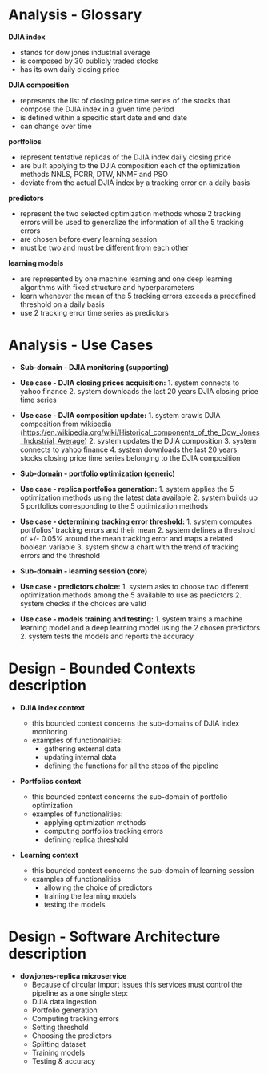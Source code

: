 # **Analysis** - Glossary

**DJIA index**
*   stands for dow jones industrial average
*   is composed by 30 publicly traded stocks
*   has its own daily closing price

**DJIA composition**
*   represents the list of closing price time series of the stocks that compose the DJIA index in a given time period
*   is defined within a specific start date and end date
*   can change over time

**portfolios**
*   represent tentative replicas of the DJIA index daily closing price
*   are built applying to the DJIA composition each of the optimization methods NNLS, PCRR, DTW, NNMF and PSO
*   deviate from the actual DJIA index by a tracking error on a daily basis

**predictors**
*   represent the two selected optimization methods whose 2 tracking errors will be used to generalize the information of all the 5 tracking errors
*   are chosen before every learning session
*   must be two and must be different from each other

**learning models**
*   are represented by one machine learning and one deep learning algorithms with fixed structure and hyperparameters
*   learn whenever the mean of the 5 tracking errors exceeds a predefined threshold on a daily basis
*   use 2 tracking error time series as predictors

# **Analysis** - Use Cases

*   **Sub-domain - DJIA monitoring (supporting)**
  *    **Use case - DJIA closing prices acquisition:**
      1.   system connects to yahoo finance
      2.   system downloads the last 20 years DJIA closing price time series

  *    **Use case - DJIA composition update:**
      1.   system crawls DJIA composition from wikipedia (https://en.wikipedia.org/wiki/Historical_components_of_the_Dow_Jones_Industrial_Average)
      2.   system updates the DJIA composition
      3.   system connects to yahoo finance
      4.   system downloads the last 20 years stocks closing price time series belonging to the DJIA composition

*   **Sub-domain - portfolio optimization (generic)**
  *    **Use case - replica portfolios generation:**
      1.   system applies the 5 optimization methods using the latest data available
      2.   system builds up 5 portfolios corresponding to the 5 optimization methods

  *    **Use case - determining tracking error threshold:**
      1.   system computes portfolios' tracking errors and their mean
      2.   system defines a threshold of +/- 0.05% around the mean tracking error and maps a related boolean variable
      3.   system show a chart with the trend of tracking errors and the threshold

*   **Sub-domain - learning session (core)**
  *    **Use case - predictors choice:**
      1.   system asks to choose two different optimization methods among the 5 available to use as predictors
      2.   system checks if the choices are valid

  *    **Use case - models training and testing:**
      1.   system trains a machine learning model and a deep learning model using the 2 chosen predictors
      2.   system tests the models and reports the accuracy

# **Design** - Bounded Contexts description

*   **DJIA index context**
    * this bounded context concerns the sub-domains of DJIA index monitoring
    * examples of functionalities:
      * gathering external data
      * updating internal data
      * defining the functions for all the steps of the pipeline

*   **Portfolios context**
    * this bounded context concerns the sub-domain of portfolio optimization
    * examples of functionalities:
      * applying optimization methods
      * computing portfolios tracking errors
      * defining replica threshold

*   **Learning context**
    * this bounded context concerns the sub-domain of learning session
    * examples of functionalities
      * allowing the choice of predictors
      * training the learning models
      * testing the models

# **Design** - Software Architecture description

*   **dowjones-replica microservice**
    *   Because of circular import issues this services must control the pipeline as a one single step:
      * DJIA data ingestion
      * Portfolio generation
      * Computing tracking errors
      * Setting threshold
      * Choosing the predictors
      * Splitting dataset
      * Training models
      * Testing & accuracy
